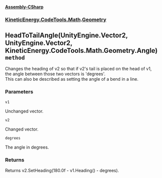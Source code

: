 #### [Assembly-CSharp](./Assembly-CSharp.md 'Assembly-CSharp')
### [KineticEnergy.CodeTools.Math](./Assembly-CSharp.md#KineticEnergy-CodeTools-Math 'KineticEnergy.CodeTools.Math').[Geometry](./KineticEnergy-CodeTools-Math-Geometry.md 'KineticEnergy.CodeTools.Math.Geometry')
## HeadToTailAngle(UnityEngine.Vector2, UnityEngine.Vector2, KineticEnergy.CodeTools.Math.Geometry.Angle) `method`
Changes the heading of v2 so that if v2's tail is placed on the head of v1, the angle between those two vectors is 'degrees'.  
This can also be described as setting the angle of a bend in a line.
### Parameters

<a name='KineticEnergy-CodeTools-Math-Geometry-HeadToTailAngle(UnityEngine-Vector2-_UnityEngine-Vector2-_KineticEnergy-CodeTools-Math-Geometry-Angle)-v1'></a>
`v1`

Unchanged vector.

<a name='KineticEnergy-CodeTools-Math-Geometry-HeadToTailAngle(UnityEngine-Vector2-_UnityEngine-Vector2-_KineticEnergy-CodeTools-Math-Geometry-Angle)-v2'></a>
`v2`

Changed vector.

<a name='KineticEnergy-CodeTools-Math-Geometry-HeadToTailAngle(UnityEngine-Vector2-_UnityEngine-Vector2-_KineticEnergy-CodeTools-Math-Geometry-Angle)-degrees'></a>
`degrees`

The angle in degrees.
### Returns
Returns v2.SetHeading(180.0f - v1.Heading() - degrees).
